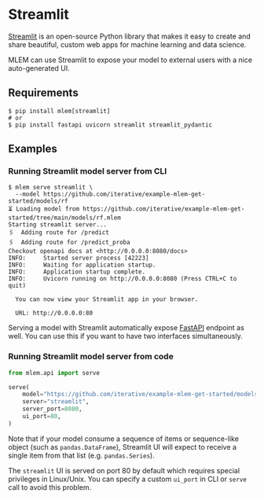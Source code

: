 # Streamlit

[Streamlit](https://streamlit.io) is an open-source Python library that makes it
easy to create and share beautiful, custom web apps for machine learning and
data science.

MLEM can use Streamlit to expose your model to external users with a nice
auto-generated UI.

## Requirements

```cli
$ pip install mlem[streamlit]
# or
$ pip install fastapi uvicorn streamlit streamlit_pydantic
```

## Examples

### Running Streamlit model server from CLI

```cli
$ mlem serve streamlit \
  --model https://github.com/iterative/example-mlem-get-started/models/rf
⏳️ Loading model from https://github.com/iterative/example-mlem-get-started/tree/main/models/rf.mlem
Starting streamlit server...
🖇️  Adding route for /predict
🖇️  Adding route for /predict_proba
Checkout openapi docs at <http://0.0.0.0:8080/docs>
INFO:     Started server process [42223]
INFO:     Waiting for application startup.
INFO:     Application startup complete.
INFO:     Uvicorn running on http://0.0.0.0:8080 (Press CTRL+C to quit)

  You can now view your Streamlit app in your browser.

  URL: http://0.0.0.0:80
```

Serving a model with Streamlit automatically expose
[FastAPI](/doc/user-guide/serving/fastapi) endpoint as well. You can use this if
you want to have two interfaces simultaneously.

### Running Streamlit model server from code

```python
from mlem.api import serve

serve(
    model="https://github.com/iterative/example-mlem-get-started/models/rf",
    server="streamlit",
    server_port=8080,
    ui_port=80,
)
```

Note that if your model consume a sequence of items or sequence-like object
(such as `pandas.DataFrame`), Streamlit UI will expect to receive a single item
from that list (e.g. `pandas.Series`).

<admon type="tip">

The `streamlit` UI is served on port 80 by default which requires special privileges in Linux/Unix. You can specify a custom `ui_port` in CLI or `serve` call to avoid this problem.

</admon>
